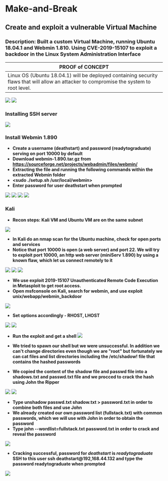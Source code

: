 # Make-and-Break

## Create and exploit a vulnerable Virtual Machine

### Description: Built a custom Virtual Machine, running Ubuntu 18.04.1 and Webmin 1.810. Using CVE-2019-15107 to exploit a backdoor in the Linux System Administration Interface

|PROOF of CONCEPT|
|----------------|
|Linux OS (Ubuntu 18.04.1) will be deployed containing security flaws that will allow an attacker to compromise the system to root level.|

![](https://github.com/Rayferrufino/Make-and-Break/blob/master/Screenshots/Screenshot%20from%202019-09-17%2010-33-32.png?raw=true)
![](https://github.com/Rayferrufino/Make-and-Break/blob/master/Screenshots/Screenshot%20from%202019-09-17%2010-28-25.png?raw=true)

### Installing SSH server
![](https://github.com/Rayferrufino/Make-and-Break/blob/master/Screenshots/Screenshot%20from%202019-09-17%2014-10-14.png?raw=true)

### Install Webmin 1.890
- **Create a username (deathstart) and password (readytograduate) serving on port 10000 by default**
- **Download webmin-1.890.tar.gz from https://sourceforge.net/projects/webadmin/files/webmin/**
- **Extracting the file and running the following commands within the extracted Webmin folder**
- **<sudo ./setup.sh /usr/local/webmin>**
- **Enter password for user deathstart when prompted**

![](https://github.com/Rayferrufino/Make-and-Break/blob/master/Screenshots/Screenshot%20from%202019-09-17%2010-29-05.png?raw=true)
![](https://github.com/Rayferrufino/Make-and-Break/blob/master/Screenshots/Screenshot%20from%202019-09-17%2010-29-16.png?raw=true)
![](https://www.hostwinds.com/guide//wp-content/uploads/2017/03/IMG_Usermin_Login_Page.png)
![](https://github.com/Rayferrufino/Make-and-Break/blob/master/Screenshots/Screenshot%20from%202019-09-17%2010-29-46.png?raw=true)

### Kali 
- **Recon steps: Kali VM and Ubuntu VM are on the same subnet**

![](https://github.com/Rayferrufino/Make-and-Break/blob/master/Screenshots/wte.png?raw=true)

- **In Kali do an nmap scan for the Ubuntu machine, check for open ports and services**
- **Notice that port 10000 is open (a web server) and port 22. We will try to exploit port 10000, an http web server (miniServ 1.890) by using a known flaw, which let us connect remotely to it**

![](https://github.com/Rayferrufino/Make-and-Break/blob/master/Screenshots/Screenshot%20from%202019-09-19%2015-09-27.png?raw=true)
![](https://github.com/Rayferrufino/Make-and-Break/blob/master/Screenshots/Screenshot%20from%202019-09-19%2015-19-07.png?raw=true)
![](https://github.com/Rayferrufino/Make-and-Break/blob/master/Screenshots/Screenshot%20from%202019-09-19%2015-19-39.png?raw=true)

- **We use exploit 2019-15107 Unauthenticated Remote Code Execution in Metasploit to get root access.**
- **Open msfconsole on Kali, search for webmin, and use exploit unix/webapp/webmin_backdoor**

![](https://github.com/Rayferrufino/Make-and-Break/blob/master/Screenshots/Screenshot%20from%202019-09-17%2013-05-14.png?raw=true)

- **Set options accordingly - RHOST, LHOST**

![](https://github.com/Rayferrufino/Make-and-Break/blob/master/Screenshots/Screenshot%20from%202019-09-17%2013-05-29.png?raw=true)
![](https://github.com/Rayferrufino/Make-and-Break/blob/master/Screenshots/Screenshot%20from%202019-09-17%2013-05-43.png?raw=true)


- **Run the exploit and get a shell**
![](https://github.com/Rayferrufino/Make-and-Break/blob/master/Screenshots/Screenshot%20from%202019-09-17%2013-06-04.png?raw=true)


- **We tried to spawn our shell but we were unsuccessful. In addition we can't change directories even though we are "root" but fortunately we can cat files and list directories including the /etc/shadow! file that contains the hashed passwords**

- **We copied the content of the shadow file and passwd file into a shadows.txt and passwd.txt file and we procced to crack the hash using John the Ripper**

![](https://github.com/Rayferrufino/Make-and-Break/blob/master/Screenshots/Screenshot%20from%202019-09-17%2016-35-09.png?raw=true)
![](https://github.com/Rayferrufino/Make-and-Break/blob/master/Screenshots/Screenshot%20from%202019-09-17%2016-37-50.png?raw=true)


- **Type unshadow passwd.txt shadow.txt > password.txt  in order to combine both files and use John**
- **We already created our own password list (fullstack.txt) with common passwords, which we will use with John in order to obtain the password**
- **Type john --wordlist=fullstack.txt password.txt in order to crack and reveal the password**

![](https://github.com/Rayferrufino/Make-and-Break/blob/master/Screenshots/Screenshot%20from%202019-09-17%2016-40-27.png?raw=true)

- **Cracking successful, password for *deathstart* is *readytograduate* SSH to this user ssh deathstart@192,168.44.132 and type the password readytograduate when prompted**

![](https://github.com/Rayferrufino/Make-and-Break/blob/master/Screenshots/Screenshot%20from%202019-09-17%2016-38-42.png?raw=true)









